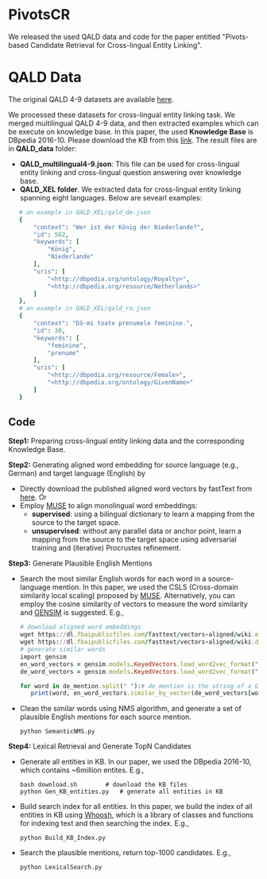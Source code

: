 # PivotsCR
We released the used QALD data and code for the paper entitled "Pivots-based Candidate Retrieval for Cross-lingual Entity Linking".
# QALD Data
The original QALD 4-9 datasets are available [here](https://github.com/ag-sc/QALD).  

We processed these datasets for cross-lingual entity linking task. We merged multilingual QALD 4-9 data, and then extracted examples which can be execute on knowledge base. In this paper, the used **Knowledge Base** is DBpedia 2016-10. Please download the KB from this [link](https://wiki.dbpedia.org/downloads-2016-10). The result files are in **QALD_data** folder:
  - **QALD_multilingual4-9.json**: This file can be used for cross-lingual entity linking and cross-lingual question answering over knowledge base. 
  - **QALD_XEL folder**. We extracted data for cross-lingual entity linking spanning eight languages. Below are sevearl examples: 
 ```ruby
    # an example in QALD_XEL/qald_de.json
    {
        "context": "Wer ist der König der Niederlande?",
        "id": 562,
        "keywords": [
            "König",
            "Niederlande"
        ],
        "uris": [
            "<http://dbpedia.org/ontology/Royalty>",
            "<http://dbpedia.org/resource/Netherlands>"
        ]
    },
    # an example in QALD_XEL/qald_ro.json
    {
        "context": "Dă-mi toate prenumele feminine.",
        "id": 30,
        "keywords": [
            "feminine",
            "prenume"
        ],
        "uris": [
            "<http://dbpedia.org/resource/Female>",
            "<http://dbpedia.org/ontology/GivenName>"
        ]
    }
```

## Code
**Step1:** Preparing cross-lingual entity linking data and the corresponding Knowledge Base.
 
**Step2:** Generating aligned word embedding for source language (e.g., German) and target language (English) by
 - Directly download the published aligned word vectors by fastText from [here](https://fasttext.cc/docs/en/aligned-vectors.html). Or
 - Employ [MUSE](https://github.com/facebookresearch/MUSE) to align monolingual word embeddings:
	- **supervised**: using a bilingual dictionary to learn a mapping from the source to the target space.
	- **unsupervised**: without any parallel data or anchor point, learn a mapping from the source to the target space using adversarial training and (iterative) Procrustes refinement.

**Step3:** Generate Plausible English Mentions

 - Search the most similar English words for each word in a source-language mention. In this paper, we used the CSLS (Cross-domain similarity local scaling) proposed by [MUSE](https://github.com/facebookresearch/MUSE). Alternatively, you can employ the cosine similarity of vectors to measure the word similarity and [GENSIM](https://radimrehurek.com/gensim/models/keyedvectors.html) is suggested. E.g.,
	 ```ruby
	 # download aligned word embeddings
	 wget https://dl.fbaipublicfiles.com/fasttext/vectors-aligned/wiki.en.align.vec
	 wget https://dl.fbaipublicfiles.com/fasttext/vectors-aligned/wiki.de.align.vec
	 # generate similar words
	 import gensim
	 en_word_vectors = gensim.models.KeyedVectors.load_word2vec_format("wiki.en.align.vec", binary=False)
	 de_word_vectors = gensim.models.KeyedVectors.load_word2vec_format("wiki.de.align.vec", binary=False)

	 for word in de_mention.split(" "):# de_mention is the string of a German mention, e.g., de_mention = "Vincent van Gogh"
		print(word, en_word_vectors.similar_by_vector(de_word_vectors[word],topn=20))
	 ```

 - Clean the similar words using NMS algorithm, and generate a set of plausible English mentions for each source mention.
	 ```
	 python SemanticNMS.py
	 ```
 
**Step4:**  Lexical Retrieval and Generate TopN Candidates
 - Generate all entities in KB. In our paper, we used the DBpedia 2016-10, which contains ~6million entites. E.g.,
	 ``` 
	bash download.sh		# download the KB files
	python Gen_KB_entities.py 	# generate all entities in KB
	 ```
 - Build search index for all entities.  In this paper, we build the index of all entities in KB using [Whoosh](https://whoosh.readthedocs.io/en/latest/index.html), which is a library of classes and functions for indexing text and then searching the index. E.g.,
  	```
	python Build_KB_Index.py
	``` 
 - Search the plausible mentions, return top-1000 candidates. E.g., 
 	```
	python LexicalSearch.py
	``` 
